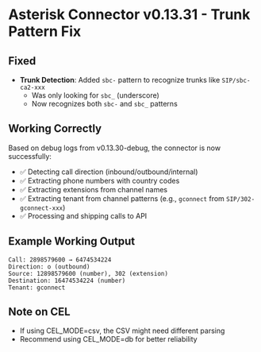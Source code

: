 # Asterisk Connector v0.13.31 - Trunk Pattern Fix

## Fixed
- **Trunk Detection**: Added `sbc-` pattern to recognize trunks like `SIP/sbc-ca2-xxx`
  - Was only looking for `sbc_` (underscore)
  - Now recognizes both `sbc-` and `sbc_` patterns

## Working Correctly
Based on debug logs from v0.13.30-debug, the connector is now successfully:
- ✅ Detecting call direction (inbound/outbound/internal)
- ✅ Extracting phone numbers with country codes
- ✅ Extracting extensions from channel names
- ✅ Extracting tenant from channel patterns (e.g., `gconnect` from `SIP/302-gconnect-xxx`)
- ✅ Processing and shipping calls to API

## Example Working Output
```
Call: 2898579600 → 6474534224
Direction: o (outbound)
Source: 12898579600 (number), 302 (extension)
Destination: 16474534224 (number)
Tenant: gconnect
```

## Note on CEL
- If using CEL_MODE=csv, the CSV might need different parsing
- Recommend using CEL_MODE=db for better reliability